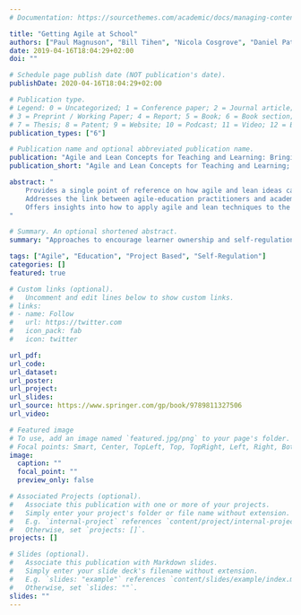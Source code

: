 ```yaml
---
# Documentation: https://sourcethemes.com/academic/docs/managing-content/

title: "Getting Agile at School"
authors: ["Paul Magnuson", "Bill Tihen", "Nicola Cosgrove", "Daniel Patton"]
date: 2019-04-16T18:04:29+02:00
doi: ""

# Schedule page publish date (NOT publication's date).
publishDate: 2020-04-16T18:04:29+02:00

# Publication type.
# Legend: 0 = Uncategorized; 1 = Conference paper; 2 = Journal article;
# 3 = Preprint / Working Paper; 4 = Report; 5 = Book; 6 = Book section;
# 7 = Thesis; 8 = Patent; 9 = Website; 10 = Podcast; 11 = Video; 12 = Blog
publication_types: ["6"]

# Publication name and optional abbreviated publication name.
publication: "Agile and Lean Concepts for Teaching and Learning: Bringing Methodologies from Industry to the Classroom, by Springer Verlag (Pages 115-132)"
publication_short: "Agile and Lean Concepts for Teaching and Learning; Springer Verlag (Pages 115-132)"

abstract: "
    Provides a single point of reference on how agile and lean ideas can be applied in teaching and learning at all levels of education
    Addresses the link between agile-education practitioners and academics
    Offers insights into how to apply agile and lean techniques to the practice of teaching
"

# Summary. An optional shortened abstract.
summary: "Approaches to encourage learner ownership and self-regulation using Agile Principles"

tags: ["Agile", "Education", "Project Based", "Self-Regulation"]
categories: []
featured: true

# Custom links (optional).
#   Uncomment and edit lines below to show custom links.
# links:
# - name: Follow
#   url: https://twitter.com
#   icon_pack: fab
#   icon: twitter

url_pdf:
url_code:
url_dataset:
url_poster:
url_project:
url_slides:
url_source: https://www.springer.com/gp/book/9789811327506
url_video:

# Featured image
# To use, add an image named `featured.jpg/png` to your page's folder.
# Focal points: Smart, Center, TopLeft, Top, TopRight, Left, Right, BottomLeft, Bottom, BottomRight.
image:
  caption: ""
  focal_point: ""
  preview_only: false

# Associated Projects (optional).
#   Associate this publication with one or more of your projects.
#   Simply enter your project's folder or file name without extension.
#   E.g. `internal-project` references `content/project/internal-project/index.md`.
#   Otherwise, set `projects: []`.
projects: []

# Slides (optional).
#   Associate this publication with Markdown slides.
#   Simply enter your slide deck's filename without extension.
#   E.g. `slides: "example"` references `content/slides/example/index.md`.
#   Otherwise, set `slides: ""`.
slides: ""
---
```

